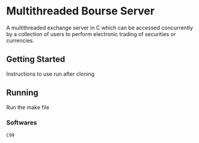 # Multithreaded Bourse Server

A multithreaded exchange server in C which can be accessed concurrently by a collection of users to perform electronic trading of securities or currencies.

## Getting Started

Instructions to use run after cloning

## Running

Run the make file

### Softwares

```
C99
```

